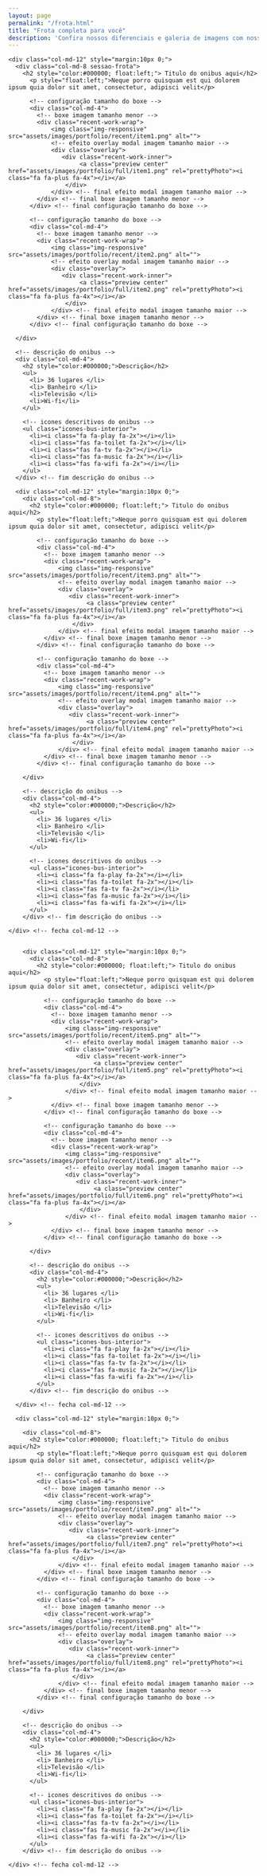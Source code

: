 ```yaml
---
layout: page
permalink: "/frota.html"
title: "Frota completa para você"
description: 'Confira nossos diferenciais e galeria de imagens com nossos transportes para sua empresa.'
---
```

<div class="row">

  <div class="cointaner">

    <div class="col-md-12" style="margin:10px 0;">
      <div class="col-md-8 sessao-frota">
        <h2 style="color:#000000; float:left;"> Titulo do onibus aqui</h2>
          <p style="float:left;">Neque porro quisquam est qui dolorem ipsum quia dolor sit amet, consectetur, adipisci velit</p>

          <!-- configuração tamanho do boxe -->
          <div class="col-md-4">
            <!-- boxe imagem tamanho menor -->
            <div class="recent-work-wrap">
                <img class="img-responsive" src="assets/images/portfolio/recent/item1.png" alt="">
                <!-- efeito overlay modal imagem tamanho maior -->
                <div class="overlay">
                   <div class="recent-work-inner">
                        <a class="preview center" href="assets/images/portfolio/full/item1.png" rel="prettyPhoto"><i class="fa fa-plus fa-4x"></i></a>
                    </div>
                </div> <!-- final efeito modal imagem tamanho maior -->
            </div> <!-- final boxe imagem tamanho menor -->
          </div> <!-- final configuração tamanho do boxe -->

          <!-- configuração tamanho do boxe -->
          <div class="col-md-4">
            <!-- boxe imagem tamanho menor -->
            <div class="recent-work-wrap">
                <img class="img-responsive" src="assets/images/portfolio/recent/item2.png" alt="">
                <!-- efeito overlay modal imagem tamanho maior -->
                <div class="overlay">
                   <div class="recent-work-inner">
                        <a class="preview center" href="assets/images/portfolio/full/item2.png" rel="prettyPhoto"><i class="fa fa-plus fa-4x"></i></a>
                    </div>
                </div> <!-- final efeito modal imagem tamanho maior -->
            </div> <!-- final boxe imagem tamanho menor -->
          </div> <!-- final configuração tamanho do boxe -->

      </div>

      <!-- descrição do onibus -->
      <div class="col-md-4">
        <h2 style="color:#000000;">Descrição</h2>
        <ul>
          <li> 36 lugares </li>
          <li> Banheiro </li>
          <li>Televisão </li>
          <li>Wi-fi</li>
        </ul>

        <!-- icones descritivos do onibus -->
        <ul class="icones-bus-interior">
          <li><i class="fa fa-play fa-2x"></i></li>
          <li><i class="fas fa-toilet fa-2x"></i></li>
          <li><i class="fas fa-tv fa-2x"></i></li>
          <li><i class="fas fa-music fa-2x"></i></li>
          <li><i class="fas fa-wifi fa-2x"></i></li>
        </ul>
      </div> <!-- fim descrição do onibus -->

  </div> <!-- fecha col-md-12 -->

      <div class="col-md-12" style="margin:10px 0;">
        <div class="col-md-8">
          <h2 style="color:#000000; float:left;"> Titulo do onibus aqui</h2>
            <p style="float:left;">Neque porro quisquam est qui dolorem ipsum quia dolor sit amet, consectetur, adipisci velit</p>

            <!-- configuração tamanho do boxe -->
            <div class="col-md-4">
              <!-- boxe imagem tamanho menor -->
              <div class="recent-work-wrap">
                  <img class="img-responsive" src="assets/images/portfolio/recent/item3.png" alt="">
                  <!-- efeito overlay modal imagem tamanho maior -->
                  <div class="overlay">
                     <div class="recent-work-inner">
                          <a class="preview center" href="assets/images/portfolio/full/item3.png" rel="prettyPhoto"><i class="fa fa-plus fa-4x"></i></a>
                      </div>
                  </div> <!-- final efeito modal imagem tamanho maior -->
              </div> <!-- final boxe imagem tamanho menor -->
            </div> <!-- final configuração tamanho do boxe -->

            <!-- configuração tamanho do boxe -->
            <div class="col-md-4">
              <!-- boxe imagem tamanho menor -->
              <div class="recent-work-wrap">
                  <img class="img-responsive" src="assets/images/portfolio/recent/item4.png" alt="">
                  <!-- efeito overlay modal imagem tamanho maior -->
                  <div class="overlay">
                     <div class="recent-work-inner">
                          <a class="preview center" href="assets/images/portfolio/full/item4.png" rel="prettyPhoto"><i class="fa fa-plus fa-4x"></i></a>
                      </div>
                  </div> <!-- final efeito modal imagem tamanho maior -->
              </div> <!-- final boxe imagem tamanho menor -->
            </div> <!-- final configuração tamanho do boxe -->

        </div>

        <!-- descrição do onibus -->
        <div class="col-md-4">
          <h2 style="color:#000000;">Descrição</h2>
          <ul>
            <li> 36 lugares </li>
            <li> Banheiro </li>
            <li>Televisão </li>
            <li>Wi-fi</li>
          </ul>

          <!-- icones descritivos do onibus -->
          <ul class="icones-bus-interior">
            <li><i class="fa fa-play fa-2x"></i></li>
            <li><i class="fas fa-toilet fa-2x"></i></li>
            <li><i class="fas fa-tv fa-2x"></i></li>
            <li><i class="fas fa-music fa-2x"></i></li>
            <li><i class="fas fa-wifi fa-2x"></i></li>
          </ul>
        </div> <!-- fim descrição do onibus -->

    </div> <!-- fecha col-md-12 -->


        <div class="col-md-12" style="margin:10px 0;">
          <div class="col-md-8">
            <h2 style="color:#000000; float:left;"> Titulo do onibus aqui</h2>
              <p style="float:left;">Neque porro quisquam est qui dolorem ipsum quia dolor sit amet, consectetur, adipisci velit</p>

              <!-- configuração tamanho do boxe -->
              <div class="col-md-4">
                <!-- boxe imagem tamanho menor -->
                <div class="recent-work-wrap">
                    <img class="img-responsive" src="assets/images/portfolio/recent/item5.png" alt="">
                    <!-- efeito overlay modal imagem tamanho maior -->
                    <div class="overlay">
                       <div class="recent-work-inner">
                            <a class="preview center" href="assets/images/portfolio/full/item5.png" rel="prettyPhoto"><i class="fa fa-plus fa-4x"></i></a>
                        </div>
                    </div> <!-- final efeito modal imagem tamanho maior -->
                </div> <!-- final boxe imagem tamanho menor -->
              </div> <!-- final configuração tamanho do boxe -->

              <!-- configuração tamanho do boxe -->
              <div class="col-md-4">
                <!-- boxe imagem tamanho menor -->
                <div class="recent-work-wrap">
                    <img class="img-responsive" src="assets/images/portfolio/recent/item6.png" alt="">
                    <!-- efeito overlay modal imagem tamanho maior -->
                    <div class="overlay">
                       <div class="recent-work-inner">
                            <a class="preview center" href="assets/images/portfolio/full/item6.png" rel="prettyPhoto"><i class="fa fa-plus fa-4x"></i></a>
                        </div>
                    </div> <!-- final efeito modal imagem tamanho maior -->
                </div> <!-- final boxe imagem tamanho menor -->
              </div> <!-- final configuração tamanho do boxe -->

          </div>

          <!-- descrição do onibus -->
          <div class="col-md-4">
            <h2 style="color:#000000;">Descrição</h2>
            <ul>
              <li> 36 lugares </li>
              <li> Banheiro </li>
              <li>Televisão </li>
              <li>Wi-fi</li>
            </ul>

            <!-- icones descritivos do onibus -->
            <ul class="icones-bus-interior">
              <li><i class="fa fa-play fa-2x"></i></li>
              <li><i class="fas fa-toilet fa-2x"></i></li>
              <li><i class="fas fa-tv fa-2x"></i></li>
              <li><i class="fas fa-music fa-2x"></i></li>
              <li><i class="fas fa-wifi fa-2x"></i></li>
            </ul>
          </div> <!-- fim descrição do onibus -->

      </div> <!-- fecha col-md-12 -->

      <div class="col-md-12" style="margin:10px 0;">

        <div class="col-md-8">
          <h2 style="color:#000000; float:left;"> Titulo do onibus aqui</h2>
            <p style="float:left;">Neque porro quisquam est qui dolorem ipsum quia dolor sit amet, consectetur, adipisci velit</p>

            <!-- configuração tamanho do boxe -->
            <div class="col-md-4">
              <!-- boxe imagem tamanho menor -->
              <div class="recent-work-wrap">
                  <img class="img-responsive" src="assets/images/portfolio/recent/item7.png" alt="">
                  <!-- efeito overlay modal imagem tamanho maior -->
                  <div class="overlay">
                     <div class="recent-work-inner">
                          <a class="preview center" href="assets/images/portfolio/full/item7.png" rel="prettyPhoto"><i class="fa fa-plus fa-4x"></i></a>
                      </div>
                  </div> <!-- final efeito modal imagem tamanho maior -->
              </div> <!-- final boxe imagem tamanho menor -->
            </div> <!-- final configuração tamanho do boxe -->

            <!-- configuração tamanho do boxe -->
            <div class="col-md-4">
              <!-- boxe imagem tamanho menor -->
              <div class="recent-work-wrap">
                  <img class="img-responsive" src="assets/images/portfolio/recent/item8.png" alt="">
                  <!-- efeito overlay modal imagem tamanho maior -->
                  <div class="overlay">
                     <div class="recent-work-inner">
                          <a class="preview center" href="assets/images/portfolio/full/item8.png" rel="prettyPhoto"><i class="fa fa-plus fa-4x"></i></a>
                      </div>
                  </div> <!-- final efeito modal imagem tamanho maior -->
              </div> <!-- final boxe imagem tamanho menor -->
            </div> <!-- final configuração tamanho do boxe -->

        </div>

        <!-- descrição do onibus -->
        <div class="col-md-4">
          <h2 style="color:#000000;">Descrição</h2>
          <ul>
            <li> 36 lugares </li>
            <li> Banheiro </li>
            <li>Televisão </li>
            <li>Wi-fi</li>
          </ul>

          <!-- icones descritivos do onibus -->
          <ul class="icones-bus-interior">
            <li><i class="fa fa-play fa-2x"></i></li>
            <li><i class="fas fa-toilet fa-2x"></i></li>
            <li><i class="fas fa-tv fa-2x"></i></li>
            <li><i class="fas fa-music fa-2x"></i></li>
            <li><i class="fas fa-wifi fa-2x"></i></li>
          </ul>
        </div> <!-- fim descrição do onibus -->

    </div> <!-- fecha col-md-12 -->



</div> <!-- fecha container -->
</div> <!-- fecha row -->


<br>
